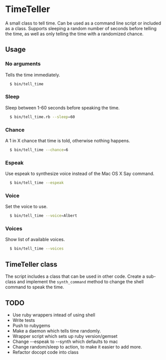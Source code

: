TimeTeller
==========

A small class to tell time. Can be used as a command line script or included
as a class. Supports sleeping a random number of seconds before telling the
time, as well as only telling the time with a randomized chance.

Usage
-----

### No arguments

Tells the time immediately.

```bash
  $ bin/tell_time
```

### Sleep

Sleep between 1-60 seconds before speaking the time.

```bash
  $ bin/tell_time.rb --sleep=60
```

### Chance

A 1 in X chance that time is told, otherwise nothing happens.

```bash
  $ bin/tell_time --chance=6
```

### Espeak

Use espeak to synthesize voice instead of the Mac OS X Say command.

```bash
  $ bin/tell_time --espeak
```

### Voice

Set the voice to use.

```bash
  $ bin/tell_time --voice=Albert
```

### Voices

Show list of available voices.

```bash
  $ bin/tell_time --voices
```


TimeTeller class
----------------

The script includes a class that can be used in other code. Create a sub-class
and implement the `synth_command` method to change the shell command to speak the
time.

TODO
----

 * Use ruby wrappers intead of using shell
 * Write tests
 * Push to rubygems
 * Make a daemon which tells time randomly.
 * Wrapper script which sets up ruby version/gemset
 * Change --espeak to --synth which defaults to mac
 * Change random/sleep to action, to make it easier to add more.
 * Refactor docopt code into class
